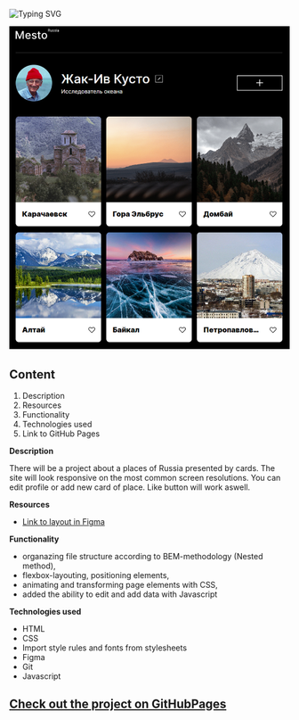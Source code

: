 ![Typing SVG](https://readme-typing-svg.demolab.com?font=Fira+Code&weight=600&size=30&duration=3000&pause=50&color=498EF7&multiline=true&width=600&height=120&lines=%22Mesto!+Project%22;Webite+with+cards+of+places;Where+you+can+add+your+own+one.)


<p align="center"><img  src="./images/project.png" width=1000px hight=500px></p>


## **Сontent**
1. Description
2. Resources
3. Functionality
4. Technologies used
5. Link to GitHub Pages

**Description**

There will be a project about a places of Russia presented by cards.
The site will look responsive on the most common screen resolutions.
You can edit profile or add new card of place. Like button will work aswell.

**Resources**

* [Link to layout in Figma](https://www.figma.com/file/2cn9N9jSkmxD84oJik7xL7/JavaScript.-Sprint-4?node-id=0-1)

**Functionality**

- organazing file structure according to BEM-methodology (Nested method),
- flexbox-layouting, positioning elements,
- animating and transforming page elements with CSS,
- added the ability to edit and add data with Javascript

**Technologies used**

- HTML
- CSS
- Import style rules and fonts from stylesheets
- Figma
- Git
- Javascript

## [Check out the project on GitHubPages](https://freddymutant.github.io/mesto/)
